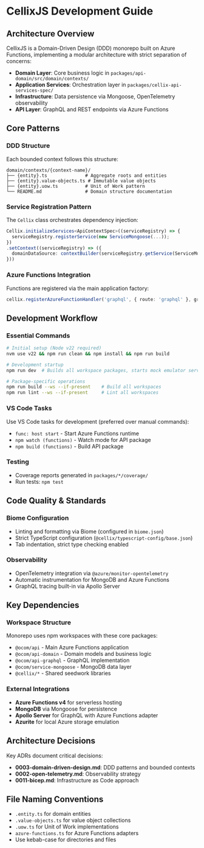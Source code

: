 # CellixJS Development Guide

## Architecture Overview

CellixJS is a Domain-Driven Design (DDD) monorepo built on Azure Functions, implementing a modular architecture with strict separation of concerns:

- **Domain Layer**: Core business logic in `packages/api-domain/src/domain/contexts/`
- **Application Services**: Orchestration layer in `packages/cellix-api-services-spec/`
- **Infrastructure**: Data persistence via Mongoose, OpenTelemetry observability
- **API Layer**: GraphQL and REST endpoints via Azure Functions

## Core Patterns

### DDD Structure
Each bounded context follows this structure:
```
domain/contexts/{context-name}/
├── {entity}.ts              # Aggregate roots and entities
├── {entity}.value-objects.ts # Immutable value objects
├── {entity}.uow.ts          # Unit of Work pattern
└── README.md                # Domain structure documentation
```

### Service Registration Pattern
The `Cellix` class orchestrates dependency injection:
```typescript
Cellix.initializeServices<ApiContextSpec>((serviceRegistry) => {
  serviceRegistry.registerService(new ServiceMongoose(...));
})
.setContext((serviceRegistry) => ({ 
  domainDataSource: contextBuilder(serviceRegistry.getService(ServiceMongoose))
}))
```

### Azure Functions Integration
Functions are registered via the main application factory:
```typescript
cellix.registerAzureFunctionHandler('graphql', { route: 'graphql' }, graphHandlerCreator)
```

## Development Workflow

### Essential Commands
```bash
# Initial setup (Node v22 required)
nvm use v22 && npm run clean && npm install && npm run build

# Development startup
npm run dev  # Builds all workspace packages, starts mock emulator services, backend Azure Functions entry point, and frontend React UI

# Package-specific operations
npm run build --ws --if-present    # Build all workspaces
npm run lint --ws --if-present     # Lint all workspaces
```

### VS Code Tasks
Use VS Code tasks for development (preferred over manual commands):
- `func: host start` - Start Azure Functions runtime
- `npm watch (functions)` - Watch mode for API package
- `npm build (functions)` - Build API package

### Testing
- Coverage reports generated in `packages/*/coverage/`
- Run tests: `npm test`

## Code Quality & Standards

### Biome Configuration
- Linting and formatting via Biome (configured in `biome.json`)
- Strict TypeScript configuration (`@cellix/typescript-config/base.json`)
- Tab indentation, strict type checking enabled

### Observability
- OpenTelemetry integration via `@azure/monitor-opentelemetry`
- Automatic instrumentation for MongoDB and Azure Functions
- GraphQL tracing built-in via Apollo Server

## Key Dependencies

### Workspace Structure
Monorepo uses npm workspaces with these core packages:
- `@ocom/api` - Main Azure Functions application
- `@ocom/api-domain` - Domain models and business logic
- `@ocom/api-graphql` - GraphQL implementation
- `@ocom/service-mongoose` - MongoDB data layer
- `@cellix/*` - Shared seedwork libraries

### External Integrations
- **Azure Functions v4** for serverless hosting
- **MongoDB** via Mongoose for persistence
- **Apollo Server** for GraphQL with Azure Functions adapter
- **Azurite** for local Azure storage emulation

## Architecture Decisions

Key ADRs document critical decisions:
- **0003-domain-driven-design.md**: DDD patterns and bounded contexts
- **0002-open-telemetry.md**: Observability strategy
- **0011-bicep.md**: Infrastructure as Code approach

## File Naming Conventions

- `.entity.ts` for domain entities
- `.value-objects.ts` for value object collections
- `.uow.ts` for Unit of Work implementations
- `azure-functions.ts` for Azure Functions adapters
- Use kebab-case for directories and files
